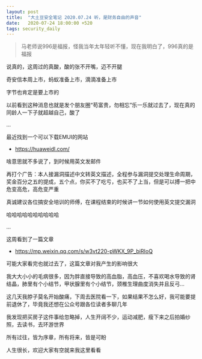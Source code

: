 ```yaml
---
layout: post
title:  "大土豆安全笔记 2020.07.24 听，是财务自由的声音"
date:   2020-07-24 18:00:00 +520
tags: security_daily
---
```


> 马老师说996是福报，怪我当年太年轻听不懂，现在我明白了，996真的是福报

说真的，这周过的真酸，酸的张不开嘴，迈不开腿

奇安信本周上市，蚂蚁准备上市，滴滴准备上市

字节也肯定是要上市的

以前看到这种消息也就是发个朋友圈“苟富贵，勿相忘”乐一乐就过去了，现在真的同龄人一下子就超越自己，酸了

...

最近找到一个可以下载EMUI的网站
- https://huaweidl.com/

啥意思就不多说了，到时候用英文发邮件

再打个广告：本人接漏洞描述中文转英文描述，全程参与漏洞提交处理生命周期，奖金百分之五的提成，五个点，你买不了吃亏，也买不了上当，但是可以搏一把中危变高危，高危变严重

真诚建议各位搞安全培训的师傅，在课程结束的时候讲一节如何使用英文提交漏洞

哈哈哈哈哈哈哈哈哈哈

...

这周看到了一篇文章
- https://mp.weixin.qq.com/s/w3vt220-pWKX_9P_biRIoQ

可能大家看完也就过去了，这篇文章对我产生的影响很大

我大大小小的毛病很多，因为胖直接导致的高血脂，高血压，不喜欢喝水导致的肾结晶，肺里有个小结节，甲状腺里有个小结节，颈椎生理曲度消失并且反弓...

这几天我脖子莫名开始酸痛，下周去医院看一下，如果结果不怎么好，我可能要提前退休了，毕竟我还想在公众号跟各位读者多聊几年

我发现把买房子这件事给忽略掉，人生开阔不少，运动减肥，瘦下来之后拍婚纱照，去读书，去环游世界

所有过往，皆为序章，所有将来，皆是可盼

人生很长，欢迎大家有空就来我这里看看
